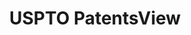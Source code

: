 ---
bigquery: https://console.cloud.google.com/bigquery?p=patents-public-data&d=patentsview&page=dataset
citation: Attribution should be given to PatentsView for use, distribution, or derivative
  works.
code: https://github.com/CSSIP-AIR/PatentsView-Code-Snippets/
contributors: USPTO
cost: None
description: 'PatentsView includes US patent data including raw data (summaries, applications,
  pregrant applications), disambugations of inventors and assignees, and inventor
  gender estimates.  Also foreign priority data, # of figures and sheets, and government
  interest statements.'
documentation: https://patentsview.org/query/builder-faqs
last_edit: Mon, 04 Apr 2022 19:02:57 GMT
location: https://patentsview.org/
maintained_by: USPTO
record_creation_timestamp: 12/2/2020 17:20:46
schema_fields: '[''mainclass_id'', ''county'', ''disamb_inventor_id_20190312'', ''disamb_inventor_id_20171003'',
  ''group'', ''disclaimer_date'', ''sector_title'', ''length'', ''longitude'', ''doctype'',
  ''disamb_inventor_id_20170808'', ''ipc_class'', ''disamb_inventor_id_20190820'',
  ''rel_id'', ''disamb_inventor_id_20200630'', ''num_sheets'', ''withdrawn'', ''disamb_assignee_id_20190820'',
  ''disamb_inventor_id_20180528'', ''subclass_id'', ''section_id'', ''disamb_inventor_id_20200331'',
  ''city'', ''name_last'', ''abstract'', ''country'', ''dependent'', ''disamb_assignee_id_20200331'',
  ''gi_statement'', ''_371_date'', ''num_figures'', ''county_fips'', ''level_one'',
  ''action_date'', ''date'', ''publication_number'', ''rawinventor_id'', ''term_disclaimer'',
  ''name_first'', ''title'', ''series_code'', ''patent_id'', ''type'', ''filename'',
  ''latitude'', ''classification_level'', ''male'', ''_102_date'', ''application_id'',
  ''sequence'', ''section'', ''citation_id'', ''relkind'', ''organization_id'', ''disamb_assignee_id_20191008'',
  ''disamb_inventor_id_20191008'', ''subgroup'', ''contract_award_number'', ''designation'',
  ''disamb_inventor_id_20171226'', ''inventor_id'', ''fname'', ''rawassignee_id'',
  ''disamb_assignee_id_20191231'', ''state_fips'', ''term_grant'', ''number'', ''term_extension'',
  ''exemplary'', ''num_claims'', ''disamb_assignee_id_20200630'', ''field_id'', ''name'',
  ''rawlocation_id'', ''symbol_position'', ''level_three'', ''status'', ''text'',
  ''subsection_id'', ''ipc_version_indicator'', ''lawyer_id'', ''male_flag'', ''group_id'',
  ''main_group'', ''country_transformed'', ''f102_date'', ''disamb_inventor_id_20170307'',
  ''uuid'', ''reldocno'', ''disamb_assignee_id_20200929'', ''f371_date'', ''kind'',
  ''level_two'', ''assignee_id'', ''subgroup_id'', ''applicant_type'', ''classification_data_source'',
  ''organization'', ''state'', ''category_id'', ''classification_status'', ''location_id'',
  ''num'', ''latin_name'', ''disamb_inventor_id_20191231'', ''category'', ''variety'',
  ''doc_type'', ''rule_47'', ''attribution_status'', ''disamb_inventor_id_20200929'',
  ''latlong'', ''lname'', ''id'', ''role'', ''lapse_of_patent'', ''subcategory_id'',
  ''disamb_inventor_id_20181127'', ''field_title'', ''classification_value'', ''subclass'',
  ''deceased'', ''disamb_inventor_id_20201229'', ''disamb_assignee_id_20190312'',
  ''disamb_assignee_id_20181127'']'
shortname: patentsview
tags:
- disambiguation
- United States
- gender
terms_of_use: Creative Commons Attribution 4.0 International License.
timeframe: 1963-1999
title: USPTO PatentsView
uuid: cf1780b1-e265-4e49-8d1d-83b9cfe0fd9a
---